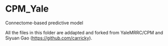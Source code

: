 # CPM_Yale
Connectome-based predictive model

All the files in this folder are addapted and forked from YaleMRRC/CPM and Siyuan Gao (https://github.com/carricky).
